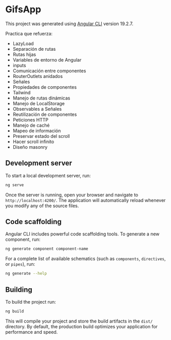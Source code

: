 # GifsApp

This project was generated using [Angular CLI](https://github.com/angular/angular-cli) version 19.2.7.

Practica que refuerza: 

- LazyLoad
- Separación de rutas
- Rutas hijas
- Variables de entorno de Angular
- inputs
- Comunicación entre componentes
- RouterOutlets anidados
- Señales
- Propiedades de componentes
- Tailwind
- Manejo de rutas dinámicas
- Manejo de LocalStorage
- Observables a Señales
- Reutilización de componentes
- Peticiones HTTP
- Manejo de caché
- Mapeo de información
- Preservar estado del scroll
- Hacer scroll infinito
- Diseño masonry


## Development server

To start a local development server, run:

```bash
ng serve
```

Once the server is running, open your browser and navigate to `http://localhost:4200/`. The application will automatically reload whenever you modify any of the source files.

## Code scaffolding

Angular CLI includes powerful code scaffolding tools. To generate a new component, run:

```bash
ng generate component component-name
```

For a complete list of available schematics (such as `components`, `directives`, or `pipes`), run:

```bash
ng generate --help
```

## Building

To build the project run:

```bash
ng build
```

This will compile your project and store the build artifacts in the `dist/` directory. By default, the production build optimizes your application for performance and speed.
